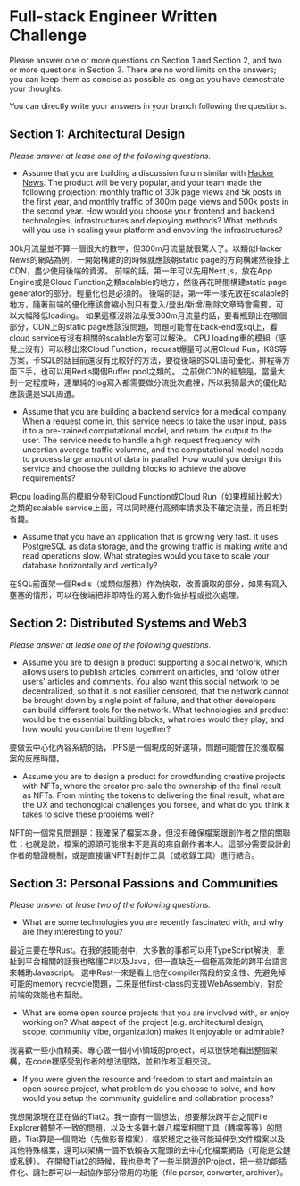 # Full-stack Engineer Written Challenge

Please answer one or more questions on Section 1 and Section 2, and two or more questions in Section 3. There are no word limits on the answers; you can keep them as concise as possible as long as you have demostrate your thoughts. 

You can directly write your answers in your branch following the questions. 

## Section 1: Architectural Design

*Please answer at lease one of the following questions.*

* Assume that you are building a discussion forum similar with [Hacker News](https://news.ycombinator.com/). The product will be very popular, and your team made the following projection: monthly traffic of 30k page views and 5k posts in the first year, and monthly traffic of 300m page views and 500k posts in the second year. How would you choose your frontend and backend technologies, infrastructures and deploying methods? What methods will you use in scaling your platform and envovling the infrastructures?

30k月流量並不算一個很大的數字，但300m月流量就很驚人了。以類似Hacker News的網站為例，一開始構建的的時候就應該朝static page的方向構建然後掛上CDN，盡少使用後端的資源。
前端的話，第一年可以先用Next.js，放在App Engine或是Cloud Function之類scalable的地方，然後再花時間構建static page generator的部分。輕量化也是必須的。
後端的話，第一年一樣先放在scalable的地方，隨著前端的優化應該會縮小到只有登入/登出/新增/刪除文章時會需要，可以大幅降低loading。
如果這樣沒辦法承受300m月流量的話，要看瓶頸出在哪個部分，CDN上的static page應該沒問題，問題可能會在back-end或sql上，看cloud service有沒有相關的scalable方案可以解決。
CPU loading重的模組（感覺上沒有）可以移出來Cloud Function，request爆量可以用Cloud Run，K8S等方案，卡SQL的話目前還沒有比較好的方法，要從後端的SQL語句優化、排程等方面下手，也可以用Redis開個Buffer pool之類的。
之前做CDN的經驗是，當量大到一定程度時，連單純的log寫入都需要做分流批次處裡，所以我猜最大的優化點應該還是SQL周遭。

* Assume that you are building a backend service for a medical company. When a request come in, this service needs to take the user input, pass it to a pre-trained computational model, and return the output to the user. The service needs to handle a high request frequency with uncertian average traffic volumne, and the computational model needs to process large amount of data in parallel. How would you design this service and choose the building blocks to achieve the above requirements?

把cpu loading高的模組分發到Cloud Function或Cloud Run（如果模組比較大）之類的scalable service上面，可以同時應付高頻率請求及不確定流量，而且相對省錢。

* Assume that you have an application that is growing very fast. It uses PostgreSQL as data storage, and the growing traffic is making write and read operations slow. What strategies would you take to scale your database horizontally and vertically?

在SQL前面架一個Redis（或類似服務）作為快取，改善讀取的部分，如果有寫入壅塞的情形，可以在後端把非即時性的寫入動作做排程或批次處理。

## Section 2: Distributed Systems and Web3

*Please answer at lease one of the following questions.*

* Assume you are to design a product supporting a social network, which allows users to publish articles, comment on articles, and follow other users' articles and comments. You also want this social network to be decentralized, so that it is not easilier censored, that the network cannot be brought down by single point of failure, and that other developers can build different tools for the network. What technologies and product would be the essential building blocks, what roles would they play, and how would you combine them together?

要做去中心化內容系統的話，IPFS是一個現成的好選項，問題可能會在於獲取檔案的反應時間。

* Assume you are to design a product for crowdfunding creative projects with NFTs, where the creator pre-sale the ownership of the final result as NFTs. From minting the tokens to delivering the final result, what are the UX and techonogical challenges you forsee, and what do you think it takes to solve these problems well?

NFT的一個常見問題是：我確保了檔案本身，但沒有確保檔案跟創作者之間的關聯性；也就是說，檔案的源頭可能根本不是真的來自創作者本人。這部分需要設計創作者的驗證機制，或是直接讓NFT對創作工具（或收錄工具）進行結合。

## Section 3: Personal Passions and Communities

*Please answer at lease two of the following questions.*

* What are some technologies you are recently fascinated with, and why are they interesting to you?

最近主要在學Rust。在我的技能樹中，大多數的事都可以用TypeScript解決，牽扯到平台相關的話我也略懂C#以及Java，但一直缺乏一個極高效能的跨平台語言來輔助Javascript。
選中Rust一來是看上他在compiler階段的安全性、先避免掉可能的memory recycle問題，二來是他first-class的支援WebAssembly，對於前端的效能也有幫助。

* What are some open source projects that you are involved with, or enjoy working on? What aspect of the project (e.g. architectural design, scope, community vibe, organization) makes it enjoyable or admirable?

我喜歡一些小而精美、專心做一個小小領域的project，可以很快地看出整個架構，在code裡感受到作者的想法思路，並和作者互相交流。

* If you were given the resource and freedom to start and maintain an open source project, what problem do you choose to solve, and how would you setup the community guideline and collabration process?

我想開源現在正在做的Tiat2。我一直有一個想法，想要解決跨平台之間File Explorer體驗不一致的問題，以及太多雜七雜八檔案相關工具（轉檔等等）的問題，Tiat算是一個開始（先做影音檔案），框架穩定之後可能延伸到文件檔案以及其他特殊檔案，還可以架構一個不依賴各大龍頭的去中心化檔案網路（可能是公鏈或私鏈）。
在開發Tiat2的時候，我也參考了一些半開源的Project，把一些功能插件化、讓社群可以一起協作部分常用的功能（file parser, converter, archiver）。
